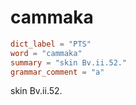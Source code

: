 # cammaka

``` toml
dict_label = "PTS"
word = "cammaka"
summary = "skin Bv.ii.52."
grammar_comment = "a"
```

skin Bv.ii.52.

